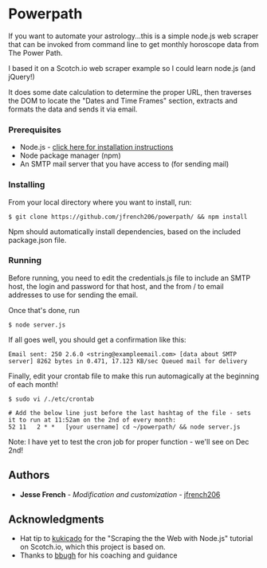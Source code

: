 # Powerpath
If you want to automate your astrology...this is a simple node.js web scraper that can be invoked from command line to get monthly horoscope data from The Power Path. 

I based it on a Scotch.io web scraper example so I could learn node.js (and jQuery!)

It does some date calculation to determine the proper URL, then traverses the DOM to locate the "Dates and Time Frames" section, extracts and formats the data and sends it via email.

### Prerequisites
* Node.js - [click here for installation instructions](https://nodejs.org/en/download/package-manager/)
* Node package manager (npm)
* An SMTP mail server that you have access to (for sending mail)

### Installing
From your local directory where you want to install, run:

```
$ git clone https://github.com/jfrench206/powerpath/ && npm install
```

Npm should automatically install dependencies, based on the included package.json file.

### Running

Before running, you need to edit the credentials.js file to include an SMTP host, the login and password for that host, and the from / to email addresses to use for sending the email. 

Once that's done, run
```
$ node server.js
```

If all goes well, you should get a confirmation like this:
```
Email sent: 250 2.6.0 <string@exampleemail.com> [data about SMTP server] 8262 bytes in 0.471, 17.123 KB/sec Queued mail for delivery
```

Finally, edit your crontab file to make this run automagically at the beginning of each month!
```
$ sudo vi /./etc/crontab

# Add the below line just before the last hashtag of the file - sets it to run at 11:52am on the 2nd of every month:
52 11   2 * *   [your username] cd ~/powerpath/ && node server.js
```

Note: I have yet to test the cron job for proper function - we'll see on Dec 2nd!

## Authors

* **Jesse French** - *Modification and customization* - [jfrench206](https://github.com/jfrench206)

## Acknowledgments

* Hat tip to [kukicado](https://github.com/kukicado) for the "Scraping the the Web with Node.js" tutorial on Scotch.io, which this project is based on.
* Thanks to [bbugh](https://github.com/bbugh) for his coaching and guidance
